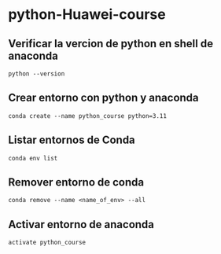 # python-Huawei-course

## Verificar la vercion de python en shell de anaconda

```
python --version
```

## Crear entorno con python y anaconda

```
conda create --name python_course python=3.11
```

## Listar entornos de Conda

```
conda env list
```

## Remover entorno de conda

```
conda remove --name <name_of_env> --all
```

## Activar entorno de anaconda

```
activate python_course
```